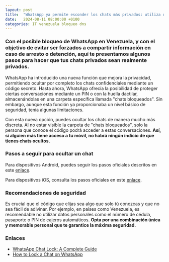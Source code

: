 ```yaml
---
layout: post
title:  "WhatsApp ya permite esconder los chats más privados: utiliza una palabra o un emoji para bloquearlos"
date:   2024-08-11 08:00:00 +0100
categories: IT venezuela bloqueo dns
---
```


### Con el posible bloqueo de WhatsApp en Venezuela, y con el objetivo de evitar ser forzados a compartir información en caso de arresto o detención, aquí te presentamos algunos pasos para hacer que tus chats privados sean realmente privados.

WhatsApp ha introducido una nueva función que mejora la privacidad, permitiendo ocultar por completo los chats confidenciales mediante un código secreto. Hasta ahora, WhatsApp ofrecía la posibilidad de proteger ciertas conversaciones mediante un PIN o con la huella dactilar, almacenándolas en una carpeta específica llamada "chats bloqueados". Sin embargo, aunque esta función ya proporcionaba un nivel básico de seguridad, tenía algunas limitaciones.

Con esta nueva opción, puedes ocultar los chats de manera mucho más discreta. Al no estar visible la carpeta de "chats bloqueados", solo la persona que conoce el código podrá acceder a estas conversaciones. **Así, si alguien más tiene acceso a tu móvil, no habrá ningún indicio de que tienes chats ocultos.**

### Pasos a seguir para ocultar un chat

Para dispositivos Android, puedes seguir los pasos oficiales descritos en este [enlace](https://faq.whatsapp.com/764072925284841/?helpref=uf_share).

Para dispositivos iOS, consulta los pasos oficiales en este [enlace](https://faq.whatsapp.com/764072925284841/?helpref=uf_share).

### Recomendaciones de seguridad

Es crucial que el código que elijas sea algo que solo tú conozcas y que no sea fácil de adivinar. Por ejemplo, en países como Venezuela, es recomendable no utilizar datos personales como el número de cédula, pasaporte o PIN de cajeros automáticos. **Opta por una combinación única y memorable personal que te garantice la máxima seguridad.**

### Enlaces
- [WhatsApp Chat Lock: A Complete Guide](https://nerdschalk.com/whatsapp-chat-lock-guide/)
- [How to Lock a Chat on WhatsApp](https://www.howtogeek.com/how-to-lock-a-chat-on-whatsapp/)